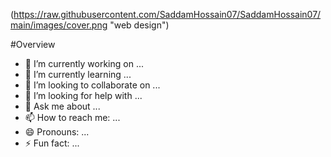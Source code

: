 (https://raw.githubusercontent.com/SaddamHossain07/SaddamHossain07/main/images/cover.png "web design")
<!-- [![cover image](https://raw.githubusercontent.com/SaddamHossain07/SaddamHossain07/main/images/cover.png "web design")] -->


#Overview

- 🔭 I’m currently working on ...
- 🌱 I’m currently learning ...
- 👯 I’m looking to collaborate on ...
- 🤔 I’m looking for help with ...
- 💬 Ask me about ...
- 📫 How to reach me: ...
- 😄 Pronouns: ...
- ⚡ Fun fact: ...
